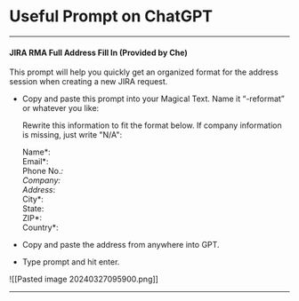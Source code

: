 # Useful Prompt on ChatGPT

---
#### JIRA RMA Full Address Fill In (Provided by Che)
This prompt will help you quickly get an organized format for the address session when creating a new JIRA request.

- Copy and paste this prompt into your Magical Text. Name it “-reformat” or whatever you like:

	Rewrite this information to fit the format below. If company information is missing, just write "N/A":
	
	Name*:  
	Email*:  
	Phone No.*:  
	Company:  
	Address*:  
	City*:  
	State:  
	ZIP*:  
	Country*:

- Copy and paste the address from anywhere into GPT.
- Type prompt and hit enter.

![[Pasted image 20240327095900.png]]

---
